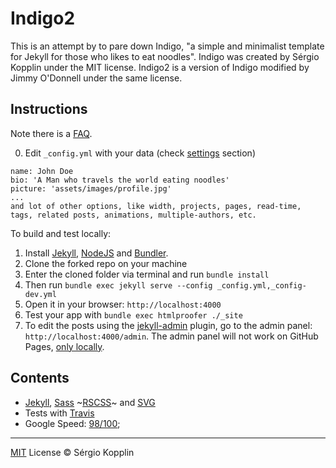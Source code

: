 # Indigo2

This is an attempt by to pare down Indigo, "a simple and minimalist template for Jekyll for those who likes to eat noodles".
Indigo was created by Sérgio Kopplin under the MIT license.
Indigo2 is a version of Indigo modified by Jimmy O'Donnell under the same license.


## Instructions

Note there is a [FAQ](./FAQ.md).

0. Edit `_config.yml` with your data (check <a href="README.md#settings">settings</a> section)

```
name: John Doe
bio: 'A Man who travels the world eating noodles'
picture: 'assets/images/profile.jpg'
...
and lot of other options, like width, projects, pages, read-time, tags, related posts, animations, multiple-authors, etc.
```

To build and test locally:

1. Install [Jekyll](http://jekyllrb.com), [NodeJS](https://nodejs.org/) and [Bundler](http://bundler.io/).
2. Clone the forked repo on your machine
3. Enter the cloned folder via terminal and run `bundle install`
4. Then run `bundle exec jekyll serve --config _config.yml,_config-dev.yml`
5. Open it in your browser: `http://localhost:4000`
6. Test your app with `bundle exec htmlproofer ./_site`
7. To edit the posts using the [jekyll-admin](https://jekyll.github.io/jekyll-admin/) plugin, go to the admin panel: `http://localhost:4000/admin`. The admin panel will not work on GitHub Pages, [only locally](https://github.com/jekyll/jekyll-admin/issues/341#issuecomment-292739469).


## Contents

- [Jekyll](https://jekyllrb.com/), [Sass](http://sass-lang.com/) ~[RSCSS](http://rscss.io/)~ and [SVG](https://www.w3.org/Graphics/SVG/)
- Tests with [Travis](https://travis-ci.org/)
- Google Speed: [98/100](https://developers.google.com/speed/pagespeed/insights/?url=http%3A%2F%2Fsergiokopplin.github.io%2Findigo%2F);



---

[MIT](http://kopplin.mit-license.org/) License © Sérgio Kopplin
